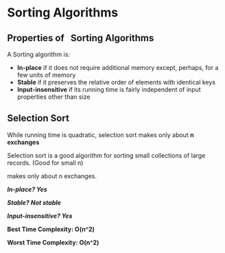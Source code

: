 # Sorting Algorithms

## Properties of   Sorting Algorithms
A Sorting algorithm is:
* __In-place__ if it does not require additional memory except, perhaps, for a few units of memory
* __Stable__ if it preserves the relative order of elements with identical keys
* __Input-insensitive__ if its running time is fairly independent of input properties other than size

## Selection Sort
While running time is quadratic, selection sort makes only about __n exchanges__

Selection sort is a good algorithm for sorting small collections of large records. (Good for small n)

makes only about n exchanges.

___In-place? Yes___

___Stable? Not stable___

___Input-insensitive? Yes___

__Best Time Complexity: O(n^2)__

__Worst Time Complexity: O(n^2)__
